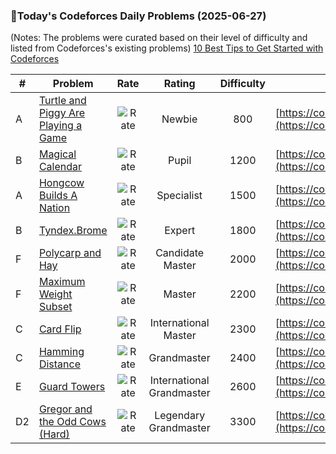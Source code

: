 ### 🌟Today's Codeforces Daily Problems (2025-06-27)
(Notes: The problems were curated based on their level of difficulty and listed from Codeforces's existing problems)
[10 Best Tips to Get Started with Codeforces](https://github.com/ika9810/Codeforces-Daily-Problems/blob/main/10%20Best%20Tips%20to%20Get%20Started%20with%20Codeforces.md)

| # | Problem | Rate| Rating | Difficulty | Contest |
|---| ----- | :--------: | :----------: | :----------: | ---------- |
|A|[Turtle and Piggy Are Playing a Game](https://codeforces.com/contest/1981/problem/A)|![Rate](https://img.shields.io/badge/Newbie-800-lightgrey)|Newbie|800|[https://codeforces.com/contest/1981](https://codeforces.com/contest/1981)|
|B|[Magical Calendar](https://codeforces.com/contest/1371/problem/B)|![Rate](https://img.shields.io/badge/Pupil-1200-brightgreen)|Pupil|1200|[https://codeforces.com/contest/1371](https://codeforces.com/contest/1371)|
|A|[Hongcow Builds A Nation](https://codeforces.com/contest/744/problem/A)|![Rate](https://img.shields.io/badge/Specialist-1500-9cf)|Specialist|1500|[https://codeforces.com/contest/744](https://codeforces.com/contest/744)|
|B|[Tyndex.Brome](https://codeforces.com/contest/62/problem/B)|![Rate](https://img.shields.io/badge/Expert-1800-blue)|Expert|1800|[https://codeforces.com/contest/62](https://codeforces.com/contest/62)|
|F|[Polycarp and Hay](https://codeforces.com/contest/659/problem/F)|![Rate](https://img.shields.io/badge/Candidate%20Master-2000-blueviolet)|Candidate Master|2000|[https://codeforces.com/contest/659](https://codeforces.com/contest/659)|
|F|[Maximum Weight Subset](https://codeforces.com/contest/1249/problem/F)|![Rate](https://img.shields.io/badge/Master-2200-orange)|Master|2200|[https://codeforces.com/contest/1249](https://codeforces.com/contest/1249)|
|C|[Card Flip](https://codeforces.com/contest/2080/problem/C)|![Rate](https://img.shields.io/badge/International%20Master-2300-orange)|International Master|2300|[https://codeforces.com/contest/2080](https://codeforces.com/contest/2080)|
|C|[Hamming Distance](https://codeforces.com/contest/193/problem/C)|![Rate](https://img.shields.io/badge/Grandmaster-2400-red)|Grandmaster|2400|[https://codeforces.com/contest/193](https://codeforces.com/contest/193)|
|E|[Guard Towers](https://codeforces.com/contest/85/problem/E)|![Rate](https://img.shields.io/badge/International%20Grandmaster-2600-red)|International Grandmaster|2600|[https://codeforces.com/contest/85](https://codeforces.com/contest/85)|
|D2|[Gregor and the Odd Cows (Hard)](https://codeforces.com/contest/1548/problem/D2)|![Rate](https://img.shields.io/badge/Legendary%20Grandmaster-3300-red)|Legendary Grandmaster|3300|[https://codeforces.com/contest/1548](https://codeforces.com/contest/1548)|
